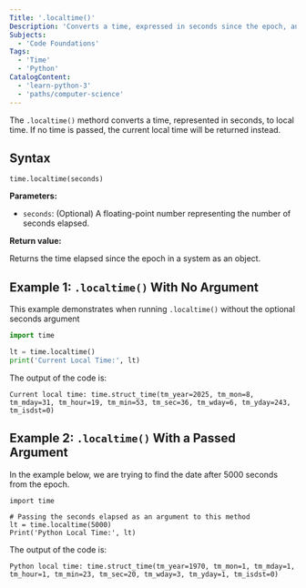```yaml
---
Title: '.localtime()'
Description: 'Converts a time, expressed in seconds since the epoch, and coverts it to the local time.' 
Subjects:
  - 'Code Foundations'
Tags:
  - 'Time'
  - 'Python'
CatalogContent:
  - 'learn-python-3'
  - 'paths/computer-science'
---
```


The `.localtime()` methord converts a time, represented in seconds, to local time. If no time is passed, the current local time will be returned instead.

## Syntax

```pseudo
time.localtime(seconds)
```

**Parameters:**

- `seconds`: (Optional) A floating-point number representing the number of seconds elapsed.

**Return value:**

Returns the time elapsed since the epoch in a system as an object. 

## Example 1: `.localtime()` With No Argument 
This example demonstrates when running `.localtime()` without the optional seconds argument 

```py
import time

lt = time.localtime()
print('Current Local Time:', lt)
```

The output of the code is:

```
Current local time: time.struct_time(tm_year=2025, tm_mon=8, tm_mday=31, tm_hour=19, tm_min=53, tm_sec=36, tm_wday=6, tm_yday=243, tm_isdst=0)
```

## Example 2: `.localtime()` With a Passed Argument 
In the example below, we are trying to find the date after 5000 seconds from the epoch.

```
import time

# Passing the seconds elapsed as an argument to this method
lt = time.localtime(5000)
Print('Python Local Time:', lt)
```

The output of the code is:

```
Python local time: time.struct_time(tm_year=1970, tm_mon=1, tm_mday=1, tm_hour=1, tm_min=23, tm_sec=20, tm_wday=3, tm_yday=1, tm_isdst=0)
```

